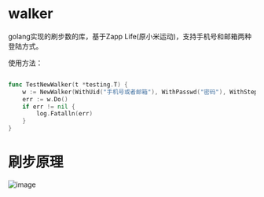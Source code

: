 # walker
golang实现的刷步数的库，基于Zapp Life(原小米运动)，支持手机号和邮箱两种登陆方式。

使用方法：
```go

func TestNewWalker(t *testing.T) {
	w := NewWalker(WithUid("手机号或者邮箱"), WithPasswd("密码"), WithStep("步数"))
	err := w.Do()
	if err != nil {
		log.Fatalln(err)
	}
}
```

# 刷步原理
![image](https://user-images.githubusercontent.com/10074838/131337300-3adf9626-5786-4ba3-9a26-1688d0ba8fa1.png)

